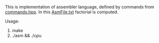 This is implementation of assembler language, defined by commands from [commands.hpp](commands.hpp).
In this [AsmFile.txt](AsmFile.txt) factorial is computed.

Usage:
1. make
2. ./asm && ./cpu
